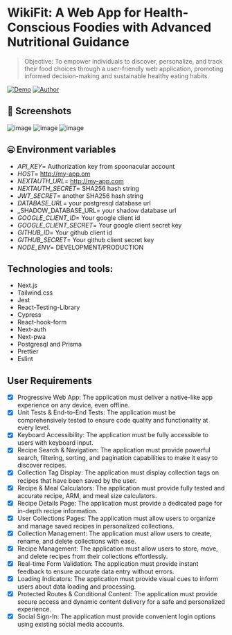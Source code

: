 # WikiFit: A Web App for Health-Conscious Foodies with Advanced Nutritional Guidance

> Objective: To empower individuals to discover, personalize, and track their food choices through a user-friendly web application, promoting informed decision-making and sustainable healthy eating habits.

[![Demo](https://img.shields.io/badge/Demo-Visit%20Now-blue?style=for-the-badge&logo=vercel)](https://fitness-wiki-nextjs-app.vercel.app) [![Author](https://img.shields.io/badge/Author-Brisa%20D%C3%ADaz-blue?style=for-the-badge&logo=linkedin)](https://www.linkedin.com/in/brisa-d%C3%ADaz)

## 📸 Screenshots

![image](https://res.cloudinary.com/myproyects/image/upload/v1644361152/proyects/wki-2-min_x0zsph.webp)
![image](https://res.cloudinary.com/myproyects/image/upload/v1646099043/proyects/screencapture-localhost-3000-search-2022-02-28-19_07_13-min_gj3fmb.webp)
![image](https://res.cloudinary.com/myproyects/image/upload/v1646099044/proyects/screencapture-localhost-3000-calories-calculator-2022-02-28-20_21_10-min_c0shab.webp)

## 🤐 Environment variables

- _API_KEY_= Authorization key from spoonacular account
- _HOST_= http://my-app.om
- _NEXTAUTH_URL_= http://my-app.com
- _NEXTAUTH_SECRET_= SHA256 hash string
- _JWT_SECRET_= another SHA256 hash string
- _DATABASE_URL_= your postgresql database url
- \_SHADOW_DATABASE_URL= your shadow database url
- _GOOGLE_CLIENT_ID_= Your google client id
- _GOOGLE_CLIENT_SECRET_= Your google client secret key
- _GITHUB_ID_= Your github client id
- _GITHUB_SECRET_= Your github client secret key
- _NODE_ENV_= DEVELOPMENT/PRODUCTION

## Technologies and tools:

- Next.js
- Tailwind.css
- Jest
- React-Testing-Library
- Cypress
- React-hook-form
- Next-auth
- Next-pwa
- Postgresql and Prisma
- Prettier
- Eslint
  
## User Requirements
  
- [x] Progressive Web App: The application must deliver a native-like app experience on any device, even offline.
- [x] Unit Tests & End-to-End Tests: The application must be comprehensively tested to ensure code quality and functionality at every level.
- [x] Keyboard Accessibility: The application must be fully accessible to users with keyboard input.
- [x] Recipe Search & Navigation: The application must provide powerful search, filtering, sorting, and pagination capabilities to make it easy to discover recipes.
- [x] Collection Tag Display: The application must display collection tags on recipes that have been saved by the user.
- [x] Recipe & Meal Calculators: The application must provide fully tested and accurate recipe, ARM, and meal size calculators.
- [x] Recipe Details Page: The application must provide a dedicated page for in-depth recipe information.
- [x] User Collections Pages: The application must allow users to organize and manage saved recipes in personalized collections.
- [x] Collection Management: The application must allow users to create, rename, and delete collections with ease.
- [x] Recipe Management: The application must allow users to store, move, and delete recipes from their collections effortlessly.
- [x] Real-time Form Validation: The application must provide instant feedback to ensure accurate data entry without errors.
- [x] Loading Indicators: The application must provide visual cues to inform users about data loading and processing.
- [x] Protected Routes & Conditional Content: The application must provide secure access and dynamic content delivery for a safe and personalized experience.
- [x] Social Sign-In: The application must provide convenient login options using existing social media accounts.
